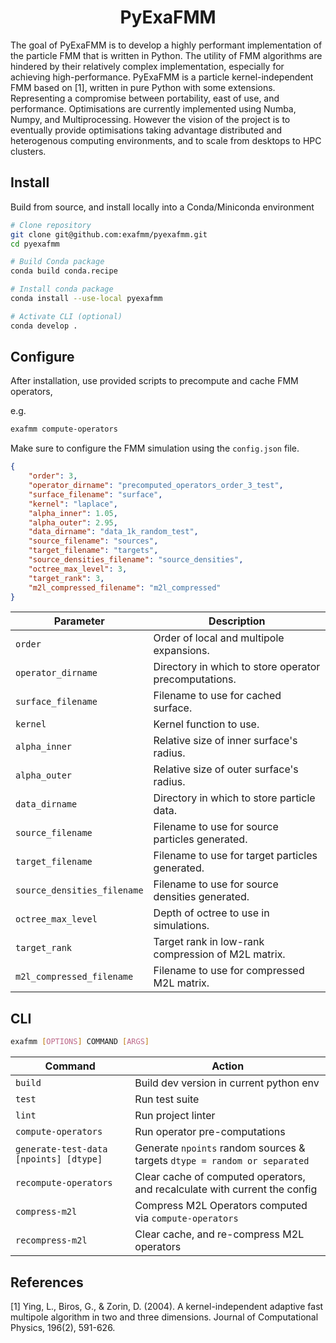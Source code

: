 <h1 align='center'>
PyExaFMM
</h1>

The goal of PyExaFMM is to develop a highly performant implementation of the
particle FMM that is written in Python. The utility of FMM algorithms are hindered
by their relatively complex implementation, especially for achieving high-performance.
PyExaFMM is a particle kernel-independent FMM based on [1], written in pure Python
with some extensions. Representing a compromise between portability, east of use,
and performance. Optimisations are currently implemented  using Numba, Numpy, and
Multiprocessing. However the vision of the project is to eventually provide
optimisations taking advantage distributed and heterogenous computing environments,
and to scale from desktops to HPC clusters.

## Install

Build from source, and install locally into a Conda/Miniconda environment

```bash
# Clone repository
git clone git@github.com:exafmm/pyexafmm.git
cd pyexafmm

# Build Conda package
conda build conda.recipe

# Install conda package
conda install --use-local pyexafmm

# Activate CLI (optional)
conda develop .
```

## Configure

After installation, use provided scripts to precompute and cache FMM operators,

e.g.

```bash
exafmm compute-operators
```

Make sure to configure the FMM simulation using the `config.json` file.

```json
{
    "order": 3,
    "operator_dirname": "precomputed_operators_order_3_test",
    "surface_filename": "surface",
    "kernel": "laplace",
    "alpha_inner": 1.05,
    "alpha_outer": 2.95,
    "data_dirname": "data_1k_random_test",
    "source_filename": "sources",
    "target_filename": "targets",
    "source_densities_filename": "source_densities",
    "octree_max_level": 3,
    "target_rank": 3,
    "m2l_compressed_filename": "m2l_compressed"
}
```

|Parameter    | Description |
|---	    |---	 |
| `order`	| Order of local and multipole expansions. |
| `operator_dirname`	| Directory in which to store operator precomputations. |	|
| `surface_filename`	| Filename to use for cached surface. |
| `kernel` | Kernel function to use. |
| `alpha_inner`	| Relative size of inner surface's radius. |	|
| `alpha_outer`	| Relative size of outer surface's radius. |
| `data_dirname` | Directory in which to store particle data. |
| `source_filename` | Filename to use for source particles generated. |
| `target_filename` | Filename to use for target particles generated. |
| `source_densities_filename` | Filename to use for source densities generated. |
| `octree_max_level` | Depth of octree to use in simulations. |
| `target_rank` | Target rank in low-rank compression of M2L matrix. |
| `m2l_compressed_filename` | Filename to use for compressed M2L matrix. |


## CLI

```bash
exafmm [OPTIONS] COMMAND [ARGS]
```

|Command    | Action |
|---	    |---	 |
| `build`	| Build dev version in current python env |
| `test`	| Run test suite	|
| `lint`	| Run project linter 	|
| `compute-operators` | Run operator pre-computations |
| `generate-test-data [npoints] [dtype]` | Generate `npoints` random sources & targets `dtype = random or separated`|
| `recompute-operators` | Clear cache of computed operators, and recalculate with current the config |
| `compress-m2l` | Compress M2L Operators computed via `compute-operators` |
| `recompress-m2l` | Clear cache, and re-compress M2L operators |


## References

[1] Ying, L., Biros, G., & Zorin, D. (2004). A kernel-independent adaptive fast multipole algorithm in two and three dimensions. Journal of Computational Physics, 196(2), 591-626.
